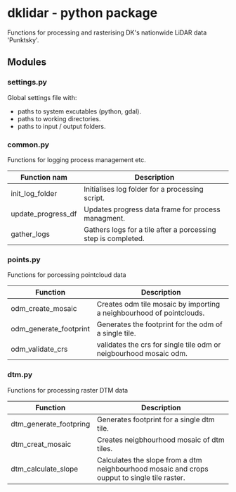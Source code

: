 # dklidar - python package 
Functions for processing and rasterising DK's nationwide LiDAR data 'Punktsky'.

## Modules

### settings.py
Global settings file with:
- paths to system excutables (python, gdal).
- paths to working directories.
- paths to input / output folders.

### common.py
Functions for logging process management etc.

Function nam| Description
--- | ---
init_log_folder | Initialises log folder for a processing script.
update_progress_df | Updates progress data frame for process managment.
gather_logs | Gathers logs for a tile after a porcessing step is completed.

### points.py
Functions for porcessing pointcloud data

Function | Description
--- | ---
odm_create_mosaic | Creates odm tile mosaic by importing a neighbourhood of pointclouds.
odm_generate_footprint | Generates the footprint for the odm of a single tile.
odm_validate_crs | validates the crs for single tile odm or neigbourhood mosaic odm.

### dtm.py
Functions for processing raster DTM data

Function | Description
--- | ---
dtm_generate_footpring | Generates footprint for a single dtm tile.
dtm_creat_mosaic | Creates neigbhourhood mosaic of dtm tiles.
dtm_calculate_slope | Calculates the slope from a dtm neighbourhood mosaic and crops oupput to single tile raster.
